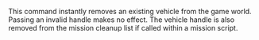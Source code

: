 This command instantly removes an existing vehicle from the game world. Passing an invalid handle makes no effect. The vehicle handle is also removed from the mission cleanup list if called within a mission script.
